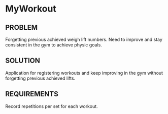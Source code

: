 # MyWorkout
<h2>PROBLEM</h2>
Forgetting previous achieved weigh lift numbers.
Need to improve and stay consistent in the gym to achieve physic goals.
<h2>SOLUTION</h2>
Application for registering workouts and keep improving in the gym without forgetting previous achieved lifts.
<h2>REQUIREMENTS</h2>
Record repetitions per set for each workout.
